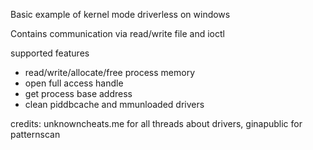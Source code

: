 Basic example of kernel mode driverless on windows

Contains communication via read/write file and ioctl

supported features
- read/write/allocate/free process memory
- open full access handle 
- get process base address
- clean piddbcache and mmunloaded drivers

credits: unknowncheats.me for all threads about drivers, ginapublic for patternscan
